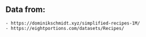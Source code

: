 ## Data from:

    - https://dominikschmidt.xyz/simplified-recipes-1M/
    - https://eightportions.com/datasets/Recipes/